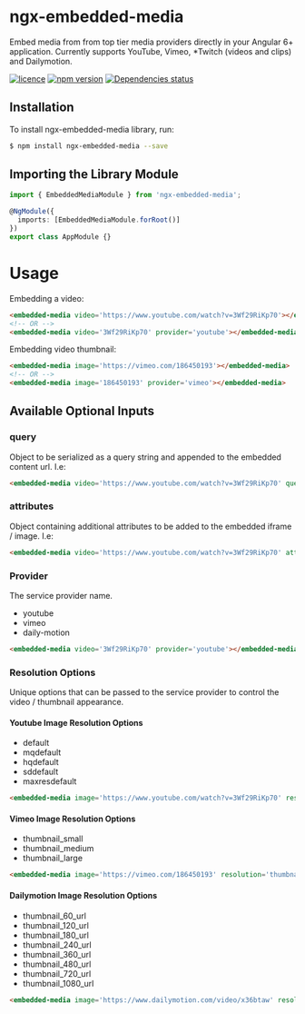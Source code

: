 # ngx-embedded-media

Embed media from from top tier media providers directly in your Angular 6+ application.
Currently supports YouTube, Vimeo, *Twitch (videos and clips) and Dailymotion.

[![licence](https://img.shields.io/github/license/bennymeg/ngx-embedded-media.svg)](https://github.com/bennymeg/IsraelPostalServiceAPI/blob/master/LICENSE)
[![npm version](https://img.shields.io/npm/v/ngx-embedded-media.svg)](https://www.npmjs.com/package/ngx-embedded-media)
[![Dependencies status](https://david-dm.org/bennymeg/ngx-embedded-media/status.svg)](https://david-dm.org/bennymeg/ngx-embedded-media)


## Installation

To install ngx-embedded-media library, run:

```bash
$ npm install ngx-embedded-media --save
```

## Importing the Library Module

```typescript
import { EmbeddedMediaModule } from 'ngx-embedded-media';

@NgModule({
  imports: [EmbeddedMediaModule.forRoot()]
})
export class AppModule {}
```

# Usage

Embedding a video:

```html
<embedded-media video='https://www.youtube.com/watch?v=3Wf29RiKp70'></embedded-media>
<!-- OR -->
<embedded-media video='3Wf29RiKp70' provider='youtube'></embedded-media>
```

Embedding video thumbnail:

```html
<embedded-media image='https://vimeo.com/186450193'></embedded-media>
<!-- OR -->
<embedded-media image='186450193' provider='vimeo'></embedded-media>
```

## Available Optional Inputs

### query

Object to be serialized as a query string and appended to the embedded content url. I.e:

```html
<embedded-media video='https://www.youtube.com/watch?v=3Wf29RiKp70' query='{ "portrait": 0, "color": "fdfdfd" }'></embedded-media>
```

### attributes

Object containing additional attributes to be added to the embedded iframe / image. I.e:

```html
<embedded-media video='https://www.youtube.com/watch?v=3Wf29RiKp70' attributes='{ "width": 600, "height": 300 }'></embedded-media>
```

### Provider

The service provider name.

- youtube
- vimeo
- daily-motion

```html
<embedded-media video='3Wf29RiKp70' provider='youtube'></embedded-media>
```

### Resolution Options

Unique options that can be passed to the service provider to control the video / thumbnail appearance. 

#### Youtube Image Resolution Options

- default
- mqdefault
- hqdefault
- sddefault
- maxresdefault

```html
<embedded-media image='https://www.youtube.com/watch?v=3Wf29RiKp70' resolution='mqdefault'></embedded-media>
```

#### Vimeo Image Resolution Options

- thumbnail_small
- thumbnail_medium
- thumbnail_large

```html
<embedded-media image='https://vimeo.com/186450193' resolution='thumbnail_medium'></embedded-media>
```

#### Dailymotion Image Resolution Options

- thumbnail_60_url
- thumbnail_120_url
- thumbnail_180_url
- thumbnail_240_url
- thumbnail_360_url
- thumbnail_480_url
- thumbnail_720_url
- thumbnail_1080_url

```html
<embedded-media image='https://www.dailymotion.com/video/x36btaw' resolution='thumbnail_1080_url'></embedded-media>
```